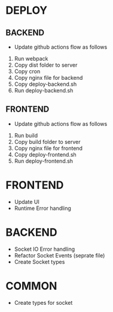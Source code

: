 # DEPLOY

## BACKEND

- Update github actions flow as follows
1. Run webpack
2. Copy dist folder to server
3. Copy cron
4. Copy nginx file for backend
5. Copy deploy-backend.sh
6. Run deploy-backend.sh

## FRONTEND

- Update github actions flow as follows
1. Run build
2. Copy build folder to server
3. Copy nginx file for frontend
4. Copy deploy-frontend.sh
5. Run deploy-frontend.sh

# FRONTEND

- Update UI
- Runtime Error handling

# BACKEND

- Socket IO Error handling
- Refactor Socket Events (seprate file)
- Create Socket types

# COMMON
- Create types for socket
